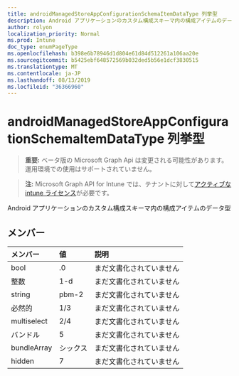 ```yaml
---
title: androidManagedStoreAppConfigurationSchemaItemDataType 列挙型
description: Android アプリケーションのカスタム構成スキーマ内の構成アイテムのデータ型
author: rolyon
localization_priority: Normal
ms.prod: Intune
doc_type: enumPageType
ms.openlocfilehash: b398e6b78946d1d804e61d84d512261a106aa20e
ms.sourcegitcommit: b5425ebf648572569b032ded5b56e1dcf3830515
ms.translationtype: MT
ms.contentlocale: ja-JP
ms.lasthandoff: 08/13/2019
ms.locfileid: "36366960"
---
```

# <a name="androidmanagedstoreappconfigurationschemaitemdatatype-enum-type"></a>androidManagedStoreAppConfigurationSchemaItemDataType 列挙型

> **重要:** ベータ版の Microsoft Graph Api は変更される可能性があります。運用環境での使用はサポートされていません。

> **注:** Microsoft Graph API for Intune では、テナントに対して[アクティブな intune ライセンス](https://go.microsoft.com/fwlink/?linkid=839381)が必要です。

Android アプリケーションのカスタム構成スキーマ内の構成アイテムのデータ型

## <a name="members"></a>メンバー
|メンバー|値|説明|
|:---|:---|:---|
|bool|.0|まだ文書化されていません|
|整数|1-d|まだ文書化されていません|
|string|pbm-2|まだ文書化されていません|
|必然的|1/3|まだ文書化されていません|
|multiselect|2/4|まだ文書化されていません|
|バンドル|5|まだ文書化されていません|
|bundleArray|シックス|まだ文書化されていません|
|hidden|7|まだ文書化されていません|



